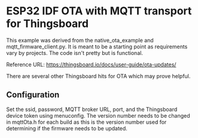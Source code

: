 # ESP32 IDF OTA with MQTT transport for Thingsboard

This example was derived from the native_ota_example and mqtt_firmware_client.py.  It is meant to be a 
starting point as requirements vary by projects. The code isn't pretty but is functional.  

Reference URL:  https://thingsboard.io/docs/user-guide/ota-updates/

There are several other Thingsboard hits for OTA which may prove helpful.

## Configuration

Set the ssid, password, MQTT broker URL, port, and the Thingsboard device token using menuconfig. The version
number needs to be changed in mqttOta.h for each build as this is the version number used for determining if the
firmware needs to be updated.  
